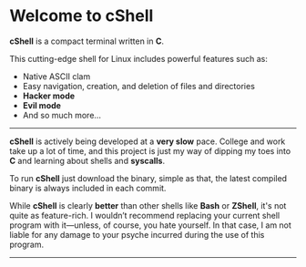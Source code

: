 # Welcome to cShell

**cShell** is a compact terminal written in **C**.

This cutting-edge shell for Linux includes powerful features such as:

- Native ASCII clam
- Easy navigation, creation, and deletion of files and directories
- **Hacker mode**
- **Evil mode**
- And so much more…

---

**cShell** is actively being developed at a **very slow** pace. College and work take up a lot of time, and this project is just my way of dipping my toes into **C** and learning about shells and **syscalls**.

To run **cShell** just download the binary, simple as that, the latest compiled binary is always included in each commit.

While **cShell** is clearly **better** than other shells like **Bash** or **ZShell**, it's not quite as feature-rich. I wouldn’t recommend replacing your current shell program with it—unless, of course, you hate yourself. In that case, I am not liable for any damage to your psyche incurred during the use of this program. 

---
